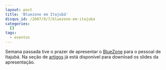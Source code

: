 ```yaml
--- 
layout: post
title: 'Bluezone em Itajubá'
disqus_id: /2007/9/7/bluezone-em-itajuba
categories: 
  []
tags:
  - eventos
---
```



Semana passada tive o prazer de apresentar o [BlueZone](http://www.bluezone.com.br) para o pessoal de Itajubá. Na seção de [artigos](/artigos) já está disponível para download os slides da apresentação.

